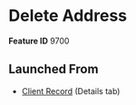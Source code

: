 # Delete Address

**Feature ID** 9700

## Launched From

- [Client Record](Client%20Record.md) (Details tab)











































































